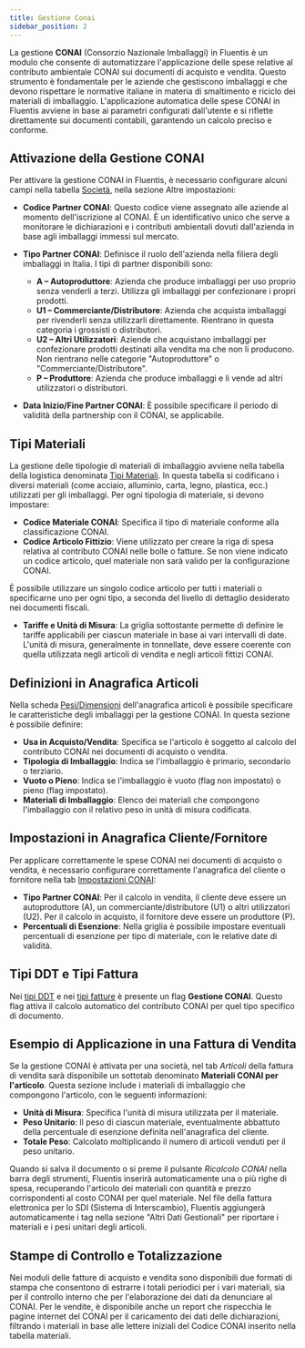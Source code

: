 ```yaml
---
title: Gestione Conai
sidebar_position: 2
---
```


La gestione **CONAI** (Consorzio Nazionale Imballaggi) in Fluentis è un modulo che consente di automatizzare l'applicazione delle spese relative al contributo ambientale CONAI sui documenti di acquisto e vendita. Questo strumento è fondamentale per le aziende che gestiscono imballaggi e che devono rispettare le normative italiane in materia di smaltimento e riciclo dei materiali di imballaggio. L'applicazione automatica delle spese CONAI in Fluentis avviene in base ai parametri configurati dall'utente e si riflette direttamente sui documenti contabili, garantendo un calcolo preciso e conforme.

## Attivazione della Gestione CONAI

Per attivare la gestione CONAI in Fluentis, è necessario configurare alcuni campi nella tabella [Società](/docs/configurations/tables/general-settings/company), nella sezione Altre impostazioni:

- **Codice Partner CONAI**: Questo codice viene assegnato alle aziende al momento dell'iscrizione al CONAI. È un identificativo unico che serve a monitorare le dichiarazioni e i contributi ambientali dovuti dall'azienda in base agli imballaggi immessi sul mercato.

- **Tipo Partner CONAI**: Definisce il ruolo dell'azienda nella filiera degli imballaggi in Italia. I tipi di partner disponibili sono:
  - **A – Autoproduttore**: Azienda che produce imballaggi per uso proprio senza venderli a terzi. Utilizza gli imballaggi per confezionare i propri prodotti.
  - **U1 – Commerciante/Distributore**: Azienda che acquista imballaggi per rivenderli senza utilizzarli direttamente. Rientrano in questa categoria i grossisti o distributori.
  - **U2 – Altri Utilizzatori**: Aziende che acquistano imballaggi per confezionare prodotti destinati alla vendita ma che non li producono. Non rientrano nelle categorie "Autoproduttore" o "Commerciante/Distributore".
  - **P – Produttore**: Azienda che produce imballaggi e li vende ad altri utilizzatori o distributori.

- **Data Inizio/Fine Partner CONAI**: È possibile specificare il periodo di validità della partnership con il CONAI, se applicabile.

## Tipi Materiali

La gestione delle tipologie di materiali di imballaggio avviene nella tabella della logistica denominata [Tipi Materiali](/docs/configurations/tables/logistics/material-types). In questa tabella si codificano i diversi materiali (come acciaio, alluminio, carta, legno, plastica, ecc.) utilizzati per gli imballaggi. Per ogni tipologia di materiale, si devono impostare:

- **Codice Materiale CONAI**: Specifica il tipo di materiale conforme alla classificazione CONAI.
- **Codice Articolo Fittizio**: Viene utilizzato per creare la riga di spesa relativa al contributo CONAI nelle bolle o fatture. Se non viene indicato un codice articolo, quel materiale non sarà valido per la configurazione CONAI.

È possibile utilizzare un singolo codice articolo per tutti i materiali o specificarne uno per ogni tipo, a seconda del livello di dettaglio desiderato nei documenti fiscali.

- **Tariffe e Unità di Misura**: La griglia sottostante permette di definire le tariffe applicabili per ciascun materiale in base ai vari intervalli di date. L'unità di misura, generalmente in tonnellate, deve essere coerente con quella utilizzata negli articoli di vendita e negli articoli fittizi CONAI.

## Definizioni in Anagrafica Articoli

Nella scheda [Pesi/Dimensioni](/docs/erp-home/registers/items/create-new-items/item-registry/weights-dimensions) dell'anagrafica articoli è possibile specificare le caratteristiche degli imballaggi per la gestione CONAI. In questa sezione è possibile definire:

- **Usa in Acquisto/Vendita**: Specifica se l'articolo è soggetto al calcolo del contributo CONAI nei documenti di acquisto o vendita.
- **Tipologia di Imballaggio**: Indica se l'imballaggio è primario, secondario o terziario.
- **Vuoto o Pieno**: Indica se l'imballaggio è vuoto (flag non impostato) o pieno (flag impostato).
- **Materiali di Imballaggio**: Elenco dei materiali che compongono l'imballaggio con il relativo peso in unità di misura codificata.

## Impostazioni in Anagrafica Cliente/Fornitore

Per applicare correttamente le spese CONAI nei documenti di acquisto o vendita, è necessario configurare correttamente l'anagrafica del cliente o fornitore nella tab [Impostazioni CONAI](/docs/erp-home/registers/contacts/create-new-contact/accounting-data/customer-vendors-data/conai):

- **Tipo Partner CONAI**: Per il calcolo in vendita, il cliente deve essere un autoproduttore (A), un commerciante/distributore (U1) o altri utilizzatori (U2). Per il calcolo in acquisto, il fornitore deve essere un produttore (P).
- **Percentuali di Esenzione**: Nella griglia è possibile impostare eventuali percentuali di esenzione per tipo di materiale, con le relative date di validità.

## Tipi DDT e Tipi Fattura

Nei [tipi DDT](/docs/configurations/tables/sales/delivery-notes-type) e nei [tipi fatture](/docs/configurations/tables/sales/invoices-type) è presente un flag **Gestione CONAI**. Questo flag attiva il calcolo automatico del contributo CONAI per quel tipo specifico di documento.

## Esempio di Applicazione in una Fattura di Vendita

Se la gestione CONAI è attivata per una società, nel tab *Articoli* della fattura di vendita sarà disponibile un sottotab denominato **Materiali CONAI per l'articolo**. Questa sezione include i materiali di imballaggio che compongono l'articolo, con le seguenti informazioni:

- **Unità di Misura**: Specifica l'unità di misura utilizzata per il materiale.
- **Peso Unitario**: Il peso di ciascun materiale, eventualmente abbattuto della percentuale di esenzione definita nell'anagrafica del cliente.
- **Totale Peso**: Calcolato moltiplicando il numero di articoli venduti per il peso unitario.

Quando si salva il documento o si preme il pulsante *Ricalcolo CONAI* nella barra degli strumenti, Fluentis inserirà automaticamente una o più righe di spesa, recuperando l'articolo dei materiali con quantità e prezzo corrispondenti al costo CONAI per quel materiale. Nel file della fattura elettronica per lo SDI (Sistema di Interscambio), Fluentis aggiungerà automaticamente i tag nella sezione "Altri Dati Gestionali" per riportare i materiali e i pesi unitari degli articoli.

## Stampe di Controllo e Totalizzazione

Nei moduli delle fatture di acquisto e vendita sono disponibili due formati di stampa che consentono di estrarre i totali periodici per i vari materiali, sia per il controllo interno che per l'elaborazione dei dati da denunciare al CONAI. Per le vendite, è disponibile anche un report che rispecchia le pagine internet del CONAI per il caricamento dei dati delle dichiarazioni, filtrando i materiali in base alle lettere iniziali del Codice CONAI inserito nella tabella materiali.
